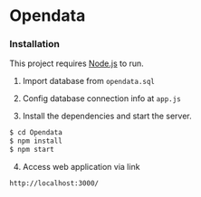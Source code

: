 # Opendata
### Installation

This project requires [Node.js](https://nodejs.org/) to run.

1. Import database from `opendata.sql`

2. Config database connection info at `app.js`

3. Install the dependencies and start the server.

```sh
$ cd Opendata
$ npm install
$ npm start
```

4. Access web application via link

```sh
http://localhost:3000/
```
